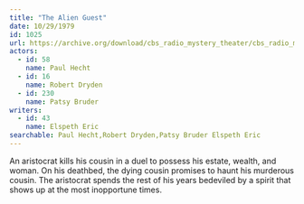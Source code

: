 ```yaml
---
title: "The Alien Guest"
date: 10/29/1979
id: 1025
url: https://archive.org/download/cbs_radio_mystery_theater/cbs_radio_mystery_theater-1001-1050.zip/cbs_radio_mystery_theater-1001-1050%2Fcbsrmt_1025_the_alien_guest.mp3
actors:  
  - id: 58
    name: Paul Hecht  
  - id: 16
    name: Robert Dryden  
  - id: 230
    name: Patsy Bruder
writers:  
  - id: 43
    name: Elspeth Eric
searchable: Paul Hecht,Robert Dryden,Patsy Bruder Elspeth Eric
---
```

An aristocrat kills his cousin in a duel to possess his estate, wealth, and woman. On his deathbed, the dying cousin promises to haunt his murderous cousin. The aristocrat spends the rest of his years bedeviled by a spirit that shows up at the most inopportune times.